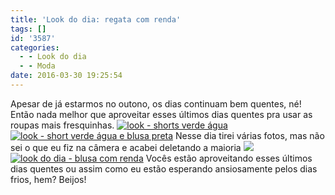 ```yaml
---
title: 'Look do dia: regata com renda'
tags: []
id: '3587'
categories:
  - - Look do dia
  - - Moda
date: 2016-03-30 19:25:54
---
```


Apesar de já estarmos no outono, os dias continuam bem quentes, né! Então nada melhor que aproveitar esses últimos dias quentes pra usar as roupas mais fresquinhas. [![look - shorts verde água ](/wp-content/uploads/2016/03/shorts-verde-água-768x1024.jpg)](/wp-content/uploads/2016/03/shorts-verde-água.jpg) [![look - short verde água e blusa preta](/wp-content/uploads/2016/03/look-do-dia-shorts-verde-água-e-regata-preta-768x1024.jpg)](/wp-content/uploads/2016/03/look-do-dia-shorts-verde-água-e-regata-preta.jpg) Nesse dia tirei várias fotos, mas não sei o que eu fiz na câmera e acabei deletando a maioria ![](http://natalia.blog.br/wp-content/plugins/wp-emoji-one/icons/1F625.png) [![look do dia - blusa com renda ](/wp-content/uploads/2016/03/look-short-verde-água-e-blusa-preta-com-renda-768x1024.jpg)](/wp-content/uploads/2016/03/look-short-verde-água-e-blusa-preta-com-renda.jpg) Vocês estão aproveitando esses últimos dias quentes ou assim como eu estão esperando ansiosamente pelos dias frios, hem? Beijos!
